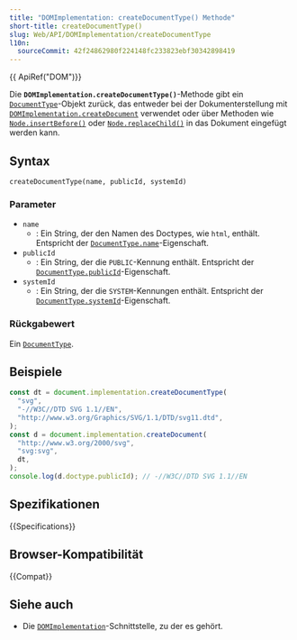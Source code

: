 ```yaml
---
title: "DOMImplementation: createDocumentType() Methode"
short-title: createDocumentType()
slug: Web/API/DOMImplementation/createDocumentType
l10n:
  sourceCommit: 42f24862980f224148fc233823ebf30342898419
---
```


{{ ApiRef("DOM")}}

Die **`DOMImplementation.createDocumentType()`**-Methode gibt ein [`DocumentType`](/de/docs/Web/API/DocumentType)-Objekt zurück, das entweder bei der Dokumenterstellung mit [`DOMImplementation.createDocument`](/de/docs/Web/API/DOMImplementation/createDocument) verwendet oder über Methoden wie [`Node.insertBefore()`](/de/docs/Web/API/Node/insertBefore) oder [`Node.replaceChild()`](/de/docs/Web/API/Node/replaceChild) in das Dokument eingefügt werden kann.

## Syntax

```js-nolint
createDocumentType(name, publicId, systemId)
```

### Parameter

- `name`
  - : Ein String, der den Namen des Doctypes, wie `html`, enthält. Entspricht der [`DocumentType.name`](/de/docs/Web/API/DocumentType/name)-Eigenschaft.
- `publicId`
  - : Ein String, der die `PUBLIC`-Kennung enthält. Entspricht der [`DocumentType.publicId`](/de/docs/Web/API/DocumentType/publicId)-Eigenschaft.
- `systemId`
  - : Ein String, der die `SYSTEM`-Kennungen enthält. Entspricht der [`DocumentType.systemId`](/de/docs/Web/API/DocumentType/systemId)-Eigenschaft.

### Rückgabewert

Ein [`DocumentType`](/de/docs/Web/API/DocumentType).

## Beispiele

```js
const dt = document.implementation.createDocumentType(
  "svg",
  "-//W3C//DTD SVG 1.1//EN",
  "http://www.w3.org/Graphics/SVG/1.1/DTD/svg11.dtd",
);
const d = document.implementation.createDocument(
  "http://www.w3.org/2000/svg",
  "svg:svg",
  dt,
);
console.log(d.doctype.publicId); // -//W3C//DTD SVG 1.1//EN
```

## Spezifikationen

{{Specifications}}

## Browser-Kompatibilität

{{Compat}}

## Siehe auch

- Die [`DOMImplementation`](/de/docs/Web/API/DOMImplementation)-Schnittstelle, zu der es gehört.
